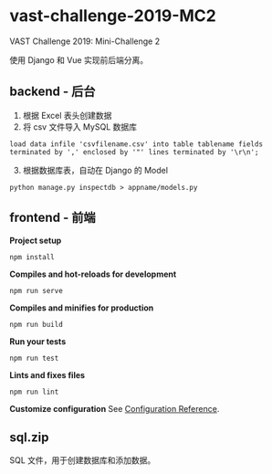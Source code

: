 # vast-challenge-2019-MC2
VAST Challenge 2019: Mini-Challenge 2

使用 Django 和 Vue 实现前后端分离。

## backend - 后台

1. 根据 Excel 表头创建数据
2. 将 csv 文件导入 MySQL 数据库
```
load data infile 'csvfilename.csv' into table tablename fields terminated by ',' enclosed by '"' lines terminated by '\r\n';
```
3. 根据数据库表，自动在 Django 的 Model
```
python manage.py inspectdb > appname/models.py
```

## frontend - 前端

**Project setup**
```
npm install
```

**Compiles and hot-reloads for development**
```
npm run serve
```

**Compiles and minifies for production**
```
npm run build
```

**Run your tests**
```
npm run test
```

**Lints and fixes files**
```
npm run lint
```

**Customize configuration**
See [Configuration Reference](https://cli.vuejs.org/config/).

## sql.zip
SQL 文件，用于创建数据库和添加数据。

